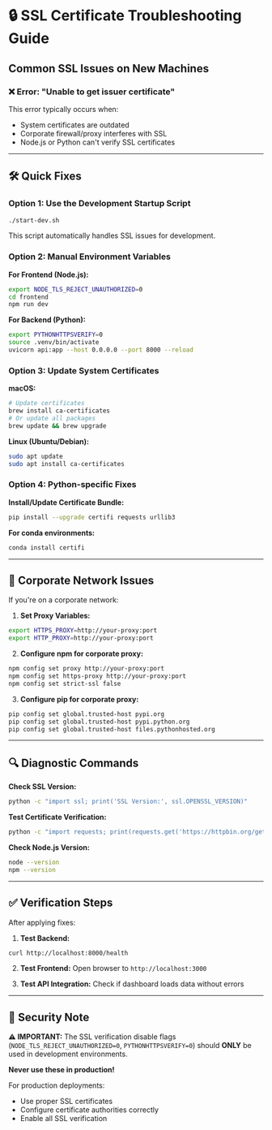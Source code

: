# 🔒 SSL Certificate Troubleshooting Guide

## Common SSL Issues on New Machines

### ❌ **Error: "Unable to get issuer certificate"**

This error typically occurs when:
- System certificates are outdated
- Corporate firewall/proxy interferes with SSL
- Node.js or Python can't verify SSL certificates

---

## 🛠️ **Quick Fixes**

### **Option 1: Use the Development Startup Script**
```bash
./start-dev.sh
```
This script automatically handles SSL issues for development.

### **Option 2: Manual Environment Variables**

**For Frontend (Node.js):**
```bash
export NODE_TLS_REJECT_UNAUTHORIZED=0
cd frontend
npm run dev
```

**For Backend (Python):**
```bash
export PYTHONHTTPSVERIFY=0
source .venv/bin/activate
uvicorn api:app --host 0.0.0.0 --port 8000 --reload
```

### **Option 3: Update System Certificates**

**macOS:**
```bash
# Update certificates
brew install ca-certificates
# Or update all packages
brew update && brew upgrade
```

**Linux (Ubuntu/Debian):**
```bash
sudo apt update
sudo apt install ca-certificates
```

### **Option 4: Python-specific Fixes**

**Install/Update Certificate Bundle:**
```bash
pip install --upgrade certifi requests urllib3
```

**For conda environments:**
```bash
conda install certifi
```

---

## 🏢 **Corporate Network Issues**

If you're on a corporate network:

1. **Set Proxy Variables:**
```bash
export HTTPS_PROXY=http://your-proxy:port
export HTTP_PROXY=http://your-proxy:port
```

2. **Configure npm for corporate proxy:**
```bash
npm config set proxy http://your-proxy:port
npm config set https-proxy http://your-proxy:port
npm config set strict-ssl false
```

3. **Configure pip for corporate proxy:**
```bash
pip config set global.trusted-host pypi.org
pip config set global.trusted-host pypi.python.org
pip config set global.trusted-host files.pythonhosted.org
```

---

## 🔍 **Diagnostic Commands**

**Check SSL Version:**
```bash
python -c "import ssl; print('SSL Version:', ssl.OPENSSL_VERSION)"
```

**Test Certificate Verification:**
```bash
python -c "import requests; print(requests.get('https://httpbin.org/get').status_code)"
```

**Check Node.js Version:**
```bash
node --version
npm --version
```

---

## ✅ **Verification Steps**

After applying fixes:

1. **Test Backend:**
```bash
curl http://localhost:8000/health
```

2. **Test Frontend:**
Open browser to `http://localhost:3000`

3. **Test API Integration:**
Check if dashboard loads data without errors

---

## 🚨 **Security Note**

**⚠️ IMPORTANT:** The SSL verification disable flags (`NODE_TLS_REJECT_UNAUTHORIZED=0`, `PYTHONHTTPSVERIFY=0`) should **ONLY** be used in development environments.

**Never use these in production!**

For production deployments:
- Use proper SSL certificates
- Configure certificate authorities correctly
- Enable all SSL verification
